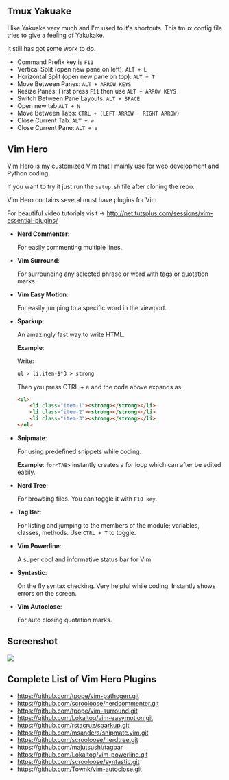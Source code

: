 Tmux Yakuake
------------

I like Yakuake very much and I'm used to it's shortcuts.
This tmux config file tries to give a feeling of Yakukake.

It still has got some work to do.

* Command Prefix key is ```F11```
* Vertical Split (open new pane on left): ```ALT + L```
* Horizontal Split (open new pane on top): ```ALT + T```
* Move Between Panes: ```ALT + ARROW KEYS```
* Resize Panes: First press ```F11``` then use ```ALT + ARROW KEYS```
* Switch Between Pane Layouts: ```ALT + SPACE```
* Open new tab ```ALT + N```
* Move Between Tabs: ```CTRL + (LEFT ARROW | RIGHT ARROW)```
* Close Current Tab: ```ALT + w```
* Close Current Pane: ```ALT + e```

Vim Hero
--------

Vim Hero is my customized Vim that I mainly use for web development and Python coding.

If you want to try it just run the ```setup.sh``` file after cloning the repo.

Vim Hero contains several must have plugins for Vim.

For beautiful video tutorials visit -> http://net.tutsplus.com/sessions/vim-essential-plugins/

* **Nerd Commenter**:

    For easily commenting multiple lines.

* **Vim Surround**:

    For surrounding any selected phrase or word with tags or quotation marks.

* **Vim Easy Motion**:

    For easily jumping to a specific word in the viewport.

* **Sparkup**:

    An amazingly fast way to write HTML.

    **Example**: 
    
    Write:
    
    ```html
    ul > li.item-$*3 > strong
    ```

    Then you press CTRL + e and the code above expands as:

    ```html
    <ul>
        <li class="item-1"><strong></strong></li>
        <li class="item-2"><strong></strong></li>
        <li class="item-3"><strong></strong></li>
    </ul>
    ```
    
* **Snipmate**:

    For using predefined snippets while coding.
    
    **Example**: ```for<TAB>``` instantly creates a for loop which can after be edited easily. 

* **Nerd Tree**:

    For browsing files. You can toggle it with ```F10 key```.

* **Tag Bar**:

    For listing and jumping to the members of the module; variables, classes, methods.
    Use ```CTRL + T``` to toggle.

* **Vim Powerline**:

    A super cool and informative status bar for Vim.

* **Syntastic**:

    On the fly syntax checking. Very helpful while coding. Instantly shows errors on the screen.

* **Vim Autoclose**:
    
    For auto closing quotation marks.

Screenshot
----------

<img src="https://github.com/rcakirerk/personalization/raw/master/vim_hero/vim_hero_screenshot.png">

Complete List of Vim Hero Plugins
---------------------------------

* https://github.com/tpope/vim-pathogen.git
* https://github.com/scrooloose/nerdcommenter.git
* https://github.com/tpope/vim-surround.git
* https://github.com/Lokaltog/vim-easymotion.git
* https://github.com/rstacruz/sparkup.git
* https://github.com/msanders/snipmate.vim.git
* https://github.com/scrooloose/nerdtree.git
* https://github.com/majutsushi/tagbar
* https://github.com/Lokaltog/vim-powerline.git
* https://github.com/scrooloose/syntastic.git
* https://github.com/Townk/vim-autoclose.git
